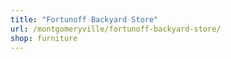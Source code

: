 ```yaml
---
title: "Fortunoff Backyard Store"
url: /montgomeryville/fortunoff-backyard-store/
shop: furniture
---
```

